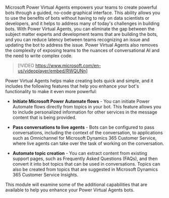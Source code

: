 Microsoft Power Virtual Agents empowers your teams to create powerful bots through a guided, no-code graphical interface. This ability allows you to use the benefits of bots without having to rely on data scientists or developers, and it helps to address many of today's challenges in building bots. With Power Virtual Agents, you can eliminate the gap between the subject matter experts and development teams that are building the bots, and you can reduce latency between teams recognizing an issue and updating the bot to address the issue. Power Virtual Agents also removes the complexity of exposing teams to the nuances of conversational AI and the need to write complex code.

> [!VIDEO https://www.microsoft.com/en-us/videoplayer/embed/RWQUNn]

Power Virtual Agents helps make creating bots quick and simple, and it includes the following features that help you enhance your bot's functionality to make it even more powerful:

- **Initiate Microsoft Power Automate flows** - You can initiate Power Automate flows directly from topics in your bot. This feature allows you to include personalized information for other services in the message content that is being provided.

- **Pass conversations to live agents** - Bots can be configured to pass conversations, including the context of the conversation, to applications such as Omnichannel for Microsoft Dynamics 365 Customer Service, where live agents can take over the task of working on the conversation.

- **Automate topic creation** - You can extract content from existing support pages, such as Frequently Asked Questions (FAQs), and then convert it into bot topics that can be used in conversations. Topics can also be created from topics that are suggested in Microsoft Dynamics 365 Customer Service Insights.

This module will examine some of the additional capabilities that are available to help you enhance your Power Virtual Agents bots.
